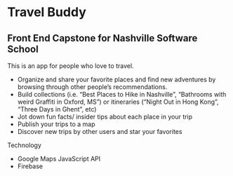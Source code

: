 # Travel Buddy 

## Front End Capstone for Nashville Software School

This is an app for people who love to travel. 
- Organize and share your favorite places and find new adventures by browsing through other people’s recommendations. 
- Build collections (i.e. “Best Places to Hike in Nashville”, “Bathrooms with weird Graffiti in Oxford, MS”) or  itineraries (“Night Out in Hong Kong”, “Three Days in Ghent”, etc)
- Jot down fun facts/ insider tips about each place in your trip
- Publish your trips to a map
- Discover new trips by other users and star your favorites

Technology
- Google Maps JavaScript API
- Firebase 
